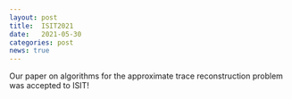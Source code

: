 ```yaml
---
layout: post
title:  ISIT2021
date:   2021-05-30
categories: post
news: true
---
```

Our paper on algorithms for the approximate trace reconstruction problem was accepted to ISIT!